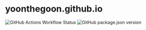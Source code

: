 # yoonthegoon.github.io

![GitHub Actions Workflow Status](https://img.shields.io/github/actions/workflow/status/yoonthegoon/yoonthegoon.github.io/gh-pages.yml)
![GitHub package.json version](https://img.shields.io/github/package-json/v/yoonthegoon/yoonthegoon.github.io)
